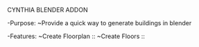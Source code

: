 
CYNTHIA BLENDER ADDON

-Purpose:
	~Provide a quick way to generate buildings in blender

-Features:
	~Create Floorplan 	:: 
	~Create Floors		::